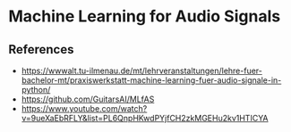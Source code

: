 # Machine Learning for Audio Signals


## References
- https://wwwalt.tu-ilmenau.de/mt/lehrveranstaltungen/lehre-fuer-bachelor-mt/praxiswerkstatt-machine-learning-fuer-audio-signale-in-python/
- https://github.com/GuitarsAI/MLfAS
- https://www.youtube.com/watch?v=9ueXaEbRFLY&list=PL6QnpHKwdPYjfCH2zkMGEHu2kv1HTICYA